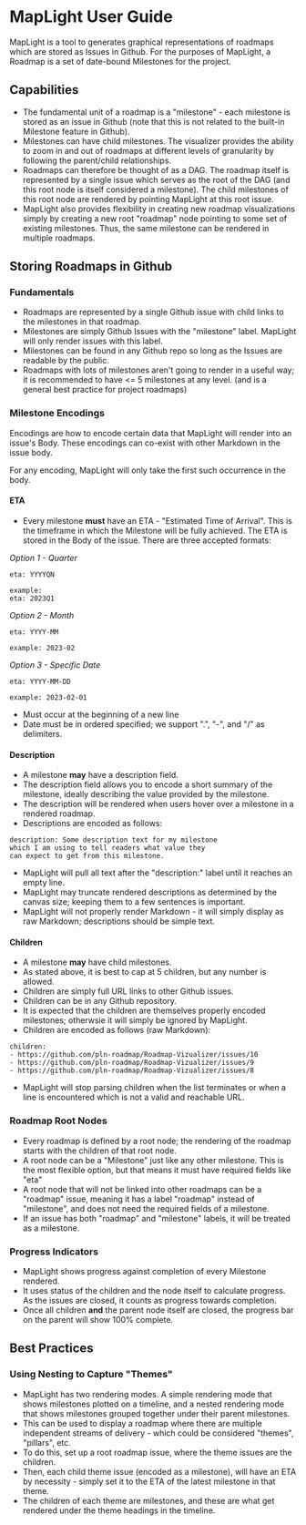 # MapLight User Guide
MapLight is a tool to generates graphical representations of roadmaps which are stored as Issues in Github. For the purposes of MapLight, a Roadmap is a set of date-bound Milestones for the project.

## Capabilities
- The fundamental unit of a roadmap is a "milestone" - each milestone is stored as an issue in Github (note that this is not related to the built-in Milestone feature in Github). 
- Milestones can have child milestones. The visualizer provides the ability to zoom in and out of roadmaps at different levels of granularity by following the parent/child relationships. 
- Roadmaps can therefore be thought of as a DAG. The roadmap itself is represented by a single issue which serves as the root of the DAG (and this root node is itself considered a milestone). The child milestones of this root node are rendered by pointing MapLight at this root issue.
- MapLight also provides flexibility in creating new roadmap visualizations simply by creating a new root "roadmap" node pointing to some set of existing milestones. Thus, the same milestone can be rendered in multiple roadmaps.

## Storing Roadmaps in Github
### Fundamentals
- Roadmaps are represented by a single Github issue with child links to the milestones in that roadmap.
- Milestones are simply Github Issues with the "milestone" label. MapLight will only render issues with this label. 
- Milestones can be found in any Github repo so long as the Issues are readable by the public.
- Roadmaps with lots of milestones aren't going to render in a useful way; it is recommended to have <= 5 milestones at any level. (and is a general best practice for project roadmaps)

### Milestone Encodings
Encodings are how to encode certain data that MapLight will render into an issue's Body. These encodings can co-exist with other Markdown in the issue body.

For any encoding, MapLight will only take the first such occurrence in the body.

#### ETA
- Every milestone **must** have an ETA - "Estimated Time of Arrival". This is the timeframe in which the Milestone will be fully achieved. The ETA is stored in the Body of the issue. There are three accepted formats:

*Option 1 - Quarter*
```
eta: YYYYQN

example:
eta: 2023Q1
```
*Option 2 - Month*
```
eta: YYYY-MM

example: 2023-02
```
*Option 3 - Specific Date*
```
eta: YYYY-MM-DD

example: 2023-02-01
```
- Must occur at the beginning of a new line
- Date must be in ordered specified; we support ".", "-", and "/" as delimiters.

#### Description
- A milestone **may** have a description field. 
- The description field allows you to encode a short summary of the milestone, ideally describing the value provided by the milestone. 
- The description will be rendered when users hover over a milestone in a rendered roadmap.
- Descriptions are encoded as follows:
```
description: Some description text for my milestone
which I am using to tell readers what value they 
can expect to get from this milestone.
```
- MapLight will pull all text after the "description:" label until it reaches an empty line.
- MapLight may truncate rendered descriptions as determined by the canvas size; keeping them to a few sentences is important.
- MapLight will not properly render Markdown - it will simply display as raw Markdown; descriptions should be simple text.


#### Children
- A milestone **may** have child milestones. 
- As stated above, it is best to cap at 5 children, but any number is allowed. 
- Children are simply full URL links to other Github issues.
- Children can be in any Github repository.
- It is expected that the children are themselves properly encoded milestones; otherwsie it will simply be ignored by MapLight.
- Children are encoded as follows (raw Markdown):
```
children:
- https://github.com/pln-roadmap/Roadmap-Vizualizer/issues/10
- https://github.com/pln-roadmap/Roadmap-Vizualizer/issues/9
- https://github.com/pln-roadmap/Roadmap-Vizualizer/issues/8
```
- MapLight will stop parsing children when the list terminates or when a line is encountered which is not a valid and reachable URL.

### Roadmap Root Nodes
- Every roadmap is defined by a root node; the rendering of the roadmap starts with the children of that root node.
- A root node can be a "Milestone" just like any other milestone. This is the most flexible option, but that means it must have required fields like "eta"
- A root node that will not be linked into other roadmaps can be a "roadmap" issue, meaning it has a label "roadmap" instead of "milestone", and does not need the required fields of a milestone.
- If an issue has both "roadmap" and "milestone" labels, it will be treated as a milestone.

### Progress Indicators
- MapLight shows progress against completion of every Milestone rendered.
- It uses status of the children and the node itself to calculate progress. As the issues are closed, it counts as progress towards completion. 
- Once all children **and** the parent node itself are closed, the progress bar on the parent will show 100% complete.

## Best Practices
### Using Nesting to Capture "Themes"
- MapLight has two rendering modes. A simple rendering mode that shows milestones plotted on a timeline, and a nested rendering mode that shows milestones grouped together under their parent milestones.
- This can be used to display a roadmap where there are multiple independent streams of delivery - which could be considered "themes", "pillars", etc.
- To do this, set up a root roadmap issue, where the theme issues are the children.
- Then, each child theme issue (encoded as a milestone), will have an ETA by necessity - simply set it to the ETA of the latest milestone in that theme.
- The children of each theme are milestones, and these are what get rendered under the theme headings in the timeline.

